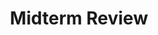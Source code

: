 ---
title: Midterm Review
number: 20
time: 2022-03-02 12:00
location: Graham Hall 210
notes:
slides_pdf:
slide_ppt:
textbook:
---